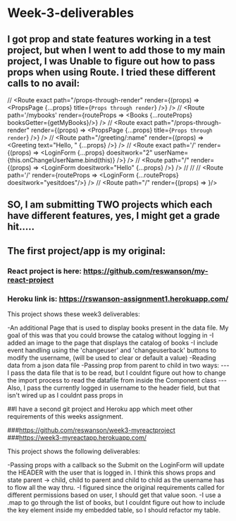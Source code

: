 # Week-3-deliverables


## I got prop and state features working in a test project, but when I went to add those to my main project, I was Unable to figure out how to pass props when using Route.  I tried these different calls to no avail:

// <Route exact path="/props-through-render" render={(props) => <PropsPage {...props} title={`Props through render`} />} />
// <Route path='/mybooks' render={routeProps => <Books {...routeProps} booksGetter={getMyBooks}/>} />
// <Route exact path="/props-through-render" render={(props) => <PropsPage {...props}      title={`Props through render`} />} />
// <Route path="/greeting/:name" render={(props) => <Greeting text="Hello, " {...props} />} />
// <Route exact path='/' render={(props) => <LoginForm {...props} doesitwork="2" userName={this.onChangeUserName.bind(this)} />} />
//         <Route path="/" render={(props) => <LoginForm  doesitwork="Hello" {...props} />} />
//         <Route path="/" doesitwork="Hello" component={Form}/>
//         <Route path="/" render={MyLoginForm} />
//          <Route path='/' render={routeProps => <LoginForm {...routeProps} doesitwork="yesitdoes"/>}  />
//          <Route path="/" render={(props) => <LoginForm doesitwork="yesitdoes"/>}/>



## SO,  I am submitting TWO projects which each have different features, yes, I might get a grade hit.....



## The first project/app is my original:

### React project is here: https://github.com/reswanson/my-react-project
### Heroku link is: https://rswanson-assignment1.herokuapp.com/

This project shows these week3 deliverables:

-An additional Page that is used to display books present in the data file.  My goal of this was that you could browse the catalog without logging in
-I added an image to the page that displays the catalog of books
-I include event handling using the 'changeuser' and 'changeuserback' buttons to modify the username, (will be used to clear or default a value)
-Reading data from a json data file
-Passing prop from parent to child  in two ways: 
---I pass the data file that is to be read, but I couldnt figure out how to change the import process to read the datafile from inside the Component class
---Also, I pass the currently logged in username to the header field, but that isn't wired up as I couldnt pass props in <Route>
 



##I have a second git project and Heroku app which meet other requirements of this weeks assignment.

###https://github.com/reswanson/week3-myreactproject
###https://week3-myreactapp.herokuapp.com/


This project shows the following deliverables:

-Passing props with a callback so the Submit on the LoginForm will update the HEADER with the user that is logged in.
 I think this shows props and state parent -> child, child to parent and child to child as the username has to flow all the way thru.
-I figured since the original requirements called for different permissions based on user, I should get that value soon.
-I use a .map to go through the list of books, but I couldnt figure out how to include the key element inside my embedded table, so I should refactor my table.


